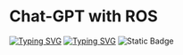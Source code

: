 # Chat-GPT with ROS
[![Typing SVG](https://readme-typing-svg.herokuapp.com?font=Fira+Code&pause=1000&color=6338F7&center=%E5%81%87&vCenter=%E5%81%87&multiline=true&repeat=%E7%9C%9F&random=%E5%81%87&width=435&lines=ChatGPT+With+ROS)](https://git.io/typing-svg)
[![Typing SVG](https://readme-typing-svg.herokuapp.com?font=Fira+Code&pause=1000&color=54A941&center=%E5%81%87&vCenter=%E5%81%87&multiline=true&repeat=%E7%9C%9F&random=%E5%81%87&width=435&lines=C%2B%2B+and+python+are+supported)](https://git.io/typing-svg)
![Static Badge](https://img.shields.io/badge/Author-Guo1ZY-brightgreen?style=plastic&logo=Guo1ZY&logoColor=blue)
